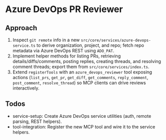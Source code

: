 # Azure DevOps PR Reviewer

## Approach

1. Inspect `git remote` info in a new `src/core/services/azure-devops-service.ts` to derive organization, project, and repo; fetch repo metadata via Azure DevOps REST using `ADO_PAT`.
2. Implement helper methods for listing PRs, retrieving details/diffs/comments, posting replies, creating threads, and resolving comment threads; export them from `src/core/services/index.ts`.
3. Extend `registerTools` with an `azure_devops_reviewer` tool exposing actions (`list_prs`, `get_pr`, `get_diff`, `get_comments`, `reply_comment`, `post_comment`, `resolve_thread`) so MCP clients can drive reviews interactively.

## Todos

- service-setup: Create Azure DevOps service utilities (auth, remote parsing, REST helpers).
- tool-integration: Register the new MCP tool and wire it to the service helpers.